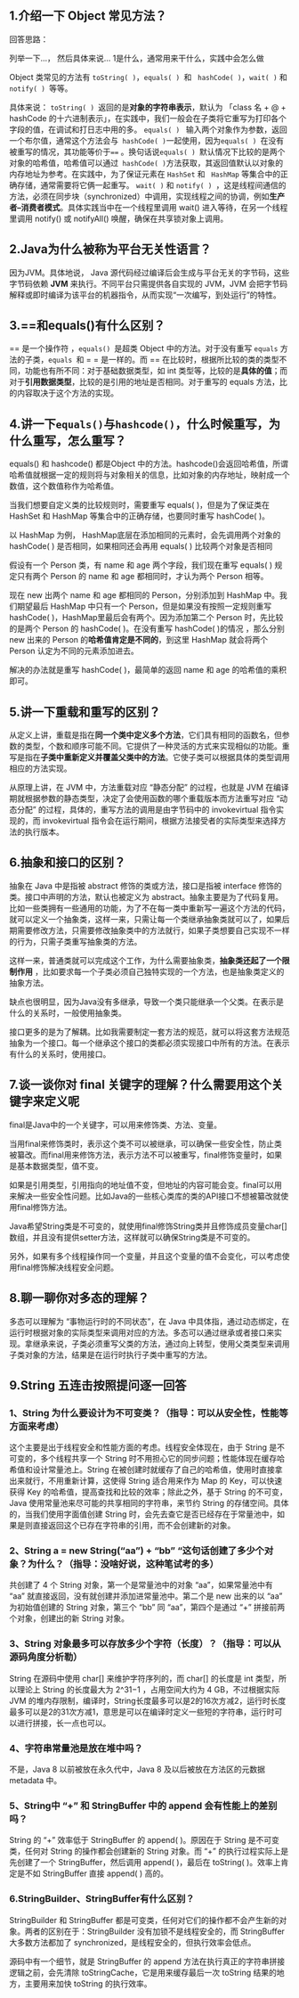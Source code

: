 ## 1.介绍一下 Object 常见方法？

回答思路：

列举一下...，
然后具体来说... 1是什么，通常用来干什么，实践中会怎么做

Object 类常见的方法有 `toString( )`，`equals( ) `和 ` hashCode( )`，`wait( )` 和 `notify( ) `等等。

具体来说：
`toString( ) `返回的是**对象的字符串表示**，默认为 「class 名 + @ + hashCode 的十六进制表示」，在实践中，我们一般会在子类将它重写为打印各个字段的值，在调试和打日志中用的多。
`equals( ) ` 输入两个对象作为参数，返回一个布尔值，通常这个方法会与` hashCode( )`一起使用，因为`equals( ) `在没有被重写的情况，其功能等价于`==` 。换句话说`equals( ) `默认情况下比较的是两个对象的哈希值，哈希值可以通过` hashCode( )`方法获取，其返回值默认以对象的内存地址为参考。在实践中，为了保证元素在 `HashSet` 和 ` HashMap` 等集合中的正确存储，通常需要将它俩一起重写。
`wait( )` 和 `notify( ) `，这是线程间通信的方法，必须在同步块（synchronized）中调用，实现线程之间的协调，例如**生产者–消费者模式**。具体实践当中在一个线程里调用 wait() 进入等待，在另一个线程里调用 notify() 或 notifyAll() 唤醒，确保在共享锁对象上调用。

## 2.Java为什么被称为平台无关性语言？

因为JVM。具体地说， Java 源代码经过编译后会生成与平台无关的字节码，这些字节码依赖 **JVM** 来执行。不同平台只需提供各自实现的 JVM，JVM 会把字节码解释或即时编译为该平台的机器指令，从而实现“一次编写，到处运行”的特性。

## 3.==和equals()有什么区别？

== 是一个操作符 ，`equals() `是超类 Object 中的方法。对于没有重写 `equals` 方法的子类，`equals `和 = = 是一样的。而 == 在比较时，根据所比较的类的类型不同，功能也有所不同：对于基础数据类型，如 int 类型等，比较的是**具体的值**；而对于**引用数据类型**，比较的是引用的地址是否相同。对于重写的 equals 方法，比的内容取决于这个方法的实现。

## 4.讲一下`equals()`与`hashcode()`，什么时候重写，为什么重写，怎么重写？

equals() 和 hashcode() 都是Object 中的方法。hashcode()会返回哈希值，所谓哈希值就根据一定的规则将与对象相关的信息，比如对象的内存地址，映射成一个数值，这个数值称作为哈希值。

当我们想要自定义类的比较规则时，需要重写 equals( )，但是为了保证类在 HashSet 和 HashMap 等集合中的正确存储，也要同时重写 hashCode( )。

以 HashMap 为例， HashMap底层在添加相同的元素时，会先调用两个对象的 hashCode( ) 是否相同，如果相同还会再用 equals( ) 比较两个对象是否相同

假设有一个 Person 类，有 name 和 age 两个字段，我们现在重写 equals( ) 规定只有两个 Person 的 name 和 age 都相同时，才认为两个 Person 相等。

现在 new 出两个 name 和 age 都相同的 Person，分别添加到 HashMap 中。我们期望最后 HashMap 中只有一个 Person，但是如果没有按照一定规则重写hashCode( )，HashMap里最后会有两个。因为添加第二个 Person 时，先比较的是两个 Person 的 hashCode( )。在没有重写 hashCode( )的情况 ，那么分别 new 出来的 Person 的**哈希值肯定是不同的**，到这里 HashMap 就会将两个 Person 认定为不同的元素添加进去。

解决的办法就是重写 hashCode( )，最简单的返回 name 和 age 的哈希值的乘积即可。

## 5.讲一下重载和重写的区别？

从定义上讲，重载是指在**同一个类中定义多个方法**，它们具有相同的函数名，但参数的类型，个数和顺序可能不同。它提供了一种灵活的方式来实现相似的功能。重写是指在**子类中重新定义并覆盖父类中的方法**。它使子类可以根据具体的类型调用相应的方法实现。

从原理上讲，在 JVM 中，方法重载对应 “静态分配” 的过程，也就是 JVM 在编译期就根据参数的静态类型，决定了会使用函数的哪个重载版本而方法重写对应 “动态分配” 的过程，具体的，重写方法的调用是由字节码中的 invokevirtual 指令实现的，而 invokevirtual 指令会在运行期间，根据方法接受者的实际类型来选择方法的执行版本。

## 6.抽象和接口的区别？

抽象在 Java 中是指被 abstract 修饰的类或方法，接口是指被 interface 修饰的类。接口中声明的方法，默认也被定义为 abstract。抽象主要是为了代码复用。比如一些类拥有一些通用的功能，为了不在每一类中重新写一遍这个方法的代码，就可以定义一个抽象类，这样一来，只需让每一个类继承抽象类就可以了，如果后期需要修改方法，只需要修改抽象类中的方法就行，如果子类想要自己实现不一样的行为，只需子类重写抽象类的方法。

这样一来，普通类就可以完成这个工作，为什么需要抽象类，**抽象类还起了一个限制作用** ，比如要求每一个子类必须自己独特实现的一个方法，也是抽象类定义的抽象方法。

缺点也很明显，因为Java没有多继承，导致一个类只能继承一个父类。在表示是什么的关系时，一般使用抽象类。

接口更多的是为了解耦。比如我需要制定一套方法的规范，就可以将这套方法规范抽象为一个接口。每一个继承这个接口的类都必须实现接口中所有的方法。在表示有什么的关系时，使用接口。

## 7.谈一谈你对 final 关键字的理解？什么需要用这个关键字来定义呢

final是Java中的一个关键字，可以用来修饰类、方法、变量。

当用final来修饰类时，表示这个类不可以被继承，可以确保一些安全性，防止类被纂改。而final用来修饰方法，表示方法不可以被重写，final修饰变量时，如果是基本数据类型，值不变。

如果是引用类型，引用指向的地址值不变，但地址的内容可能会变。final可以用来解决一些安全性问题。比如Java的一些核心类库的类的API接口不想被纂改就使用final修饰方法。

Java希望String类是不可变的，就使用final修饰String类并且修饰成员变量char[]数组，并且没有提供setter方法，这样就可以确保String类是不可变的。

另外，如果有多个线程操作同一个变量，并且这个变量的值不会变化，可以考虑使用final修饰解决线程安全问题。


## 8.聊一聊你对多态的理解？

多态可以理解为 “事物运行时的不同状态”，在 Java 中具体指，通过动态绑定，在运行时根据对象的实际类型来调用对应的方法。多态可以通过继承或者接口来实现。拿继承来说，子类必须重写父类的方法，通过向上转型，使用父类类型来调用子类对象的方法，结果是在运行时执行子类中重写的方法。


## 9.String 五连击按照提问逐一回答


### 1、String 为什么要设计为不可变类？（指导：可以从安全性，性能等方面来考虑）

这个主要是出于线程安全和性能方面的考虑。线程安全体现在，由于 String 是不可变的，多个线程共享一个 String 时不用担心它的同步问题；性能体现在缓存哈希值和设计常量池上。String 在被创建时就缓存了自己的哈希值，使用时直接拿出来就行，不用重新计算，这使得 String 适合用来作为 Map 的 Key，可以快速获得 Key 的哈希值，提高查找和比较的效率；除此之外，基于 String 的不可变，Java 使用常量池来尽可能的共享相同的字符串，来节约 String 的存储空间。具体的，当我们使用字面值创建 String 时，会先去查它是否已经存在于常量池中，如果是则直接返回这个已存在字符串的引用，而不会创建新的对象。

### 2、String a = new String(“aa”) + “bb” “这句话创建了多少个对象？为什么？（指导：没啥好说，这种笔试考的多）

共创建了 4 个 String 对象，第一个是常量池中的对象 “aa”，如果常量池中有 “aa” 就直接返回，没有就创建并添加进常量池中。第二个是 new 出来的以 “aa” 为初始值创建的 String 对象，第三个 “bb” 同 “aa”，第四个是通过 “+” 拼接前两个对象，创建出的新 String 对象。

### 3、String 对象最多可以存放多少个字符（长度）？（指导：可以从源码角度分析勒）

String 在源码中使用 char[] 来维护字符序列的，而 char[] 的长度是 int 类型，所以理论上 String 的长度最大为 2^31−1 ，占用空间大约为 4 GB，不过根据实际 JVM 的堆内存限制，编译时，String长度最多可以是2的16次方减2，运行时长度最多可以是2的31次方减1，意思是可以在编译时定义一些短的字符串，运行时可以进行拼接，长一点也可以。

### 4、字符串常量池是放在堆中吗？

不是，Java 8 以前被放在永久代中，Java 8 及以后被放在方法区的元数据 metadata 中。

### 5、String中 “+” 和 StringBuffer 中的 append 会有性能上的差别吗？

String 的 “+” 效率低于 StringBuffer 的 append( )。原因在于 String 是不可变类，任何对 String 的操作都会创建新的 String 对象。而 “+” 的执行过程实际上是先创建了一个 StringBuffer，然后调用 append( )，最后在 toString( )。效率上肯定是不如 StringBuffer 直接 append( ) 高的。

### 6.StringBuilder、StringBuffer有什么区别？

StringBuilder 和 StringBuffer 都是可变类，任何对它们的操作都不会产生新的对象。两者的区别在于：StringBuilder 没有加锁不是线程安全的，而 StringBuffer 大多数方法都加了 synchronized，是线程安全的，但执行效率会低点。

源码中有一个细节，就是 StringBuffer 的 append 方法在执行真正的字符串拼接逻辑之前，会先清除 toStringCache，它是用来缓存最后一次 toString 结果的地方，主要用来加快 toString 的执行效率。
